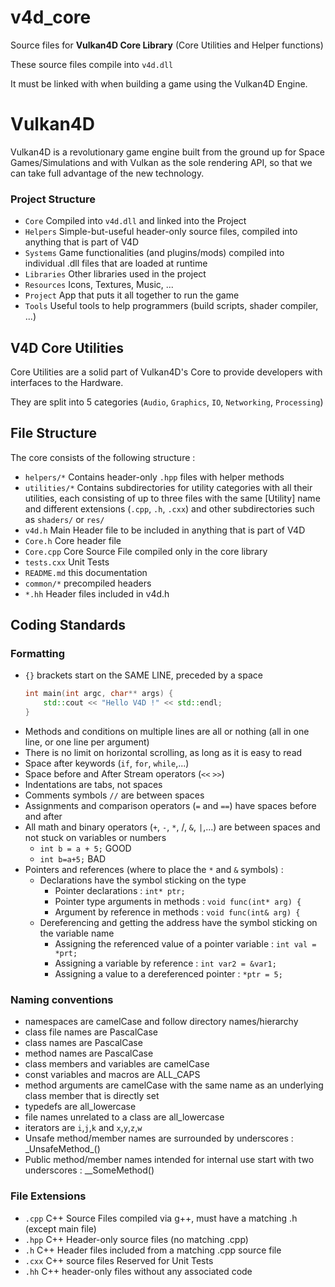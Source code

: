 # v4d_core
Source files for **Vulkan4D Core Library** (Core Utilities and Helper functions)

These source files compile into `v4d.dll`

It must be linked with when building a game using the Vulkan4D Engine.


# Vulkan4D
Vulkan4D is a revolutionary game engine built from the ground up for Space Games/Simulations and with Vulkan as the sole rendering API, so that we can take full advantage of the new technology. 


### Project Structure
- `Core` Compiled into `v4d.dll` and linked into the Project
- `Helpers` Simple-but-useful header-only source files, compiled into anything that is part of V4D
- `Systems` Game functionalities (and plugins/mods) compiled into individual .dll files that are loaded at runtime
- `Libraries` Other libraries used in the project
- `Resources` Icons, Textures, Music, ...
- `Project` App that puts it all together to run the game
- `Tools` Useful tools to help programmers (build scripts, shader compiler, ...)


## V4D Core Utilities

Core Utilities are a solid part of Vulkan4D's Core to provide developers with interfaces to the Hardware. 

They are split into 5 categories (`Audio`, `Graphics`, `IO`, `Networking`, `Processing`)


## File Structure
The core consists of the following structure :
- `helpers/*` Contains header-only `.hpp` files with helper methods
- `utilities/*` Contains subdirectories for utility categories with all their utilities, each consisting of up to three files with the same [Utility] name and different extensions (`.cpp`, `.h`, `.cxx`) and other subdirectories such as `shaders/` or `res/`
- `v4d.h` Main Header file to be included in anything that is part of V4D
- `Core.h` Core header file
- `Core.cpp` Core Source File compiled only in the core library
- `tests.cxx` Unit Tests
- `README.md` this documentation
- `common/*` precompiled headers
- `*.hh` Header files included in v4d.h


## Coding Standards

### Formatting
- `{}` brackets start on the SAME LINE, preceded by a space
    ```c++
    int main(int argc, char** args) {
        std::cout << "Hello V4D !" << std::endl;
    }
    ```
- Methods and conditions on multiple lines are all or nothing (all in one line, or one line per argument)
- There is no limit on horizontal scrolling, as long as it is easy to read
- Space after keywords (`if`, `for`, `while`,...)
- Space before and After Stream operators (`<<` `>>`)
- Indentations are tabs, not spaces
- Comments symbols `//` are between spaces
- Assignments and comparison operators (`=` and `==`) have spaces before and after
- All math and binary operators (`+`, `-`, `*`, /, `&`, `|`,...) are between spaces and not stuck on variables or numbers
    - `int b = a + 5;` GOOD
    - `int b=a+5;` BAD
- Pointers and references (where to place the `*` and `&` symbols) : 
    - Declarations have the symbol sticking on the type
        - Pointer declarations : `int* ptr;`
        - Pointer type arguments in methods : `void func(int* arg) {`
        - Argument by reference in methods : `void func(int& arg) {`
    - Dereferencing and getting the address have the symbol sticking on the variable name
        - Assigning the referenced value of a pointer variable : `int val = *prt;`
        - Assigning a variable by reference : `int var2 = &var1;`
        - Assigning a value to a dereferenced pointer : `*ptr = 5;`

### Naming conventions
- namespaces are camelCase and follow directory names/hierarchy
- class file names are PascalCase
- class names are PascalCase
- method names are PascalCase
- class members and variables are camelCase
- const variables and macros are ALL_CAPS
- method arguments are camelCase with the same name as an underlying class member that is directly set
- typedefs are all_lowercase
- file names unrelated to a class are all_lowercase
- iterators are `i`,`j`,`k` and `x`,`y`,`z`,`w`
- Unsafe method/member names are surrounded by underscores : \_UnsafeMethod\_()
- Public method/member names intended for internal use start with two underscores : __SomeMethod()

### File Extensions
- `.cpp` C++ Source Files compiled via g++, must have a matching .h (except main file)
- `.hpp` C++ Header-only source files (no matching .cpp)
- `.h` C++ Header files included from a matching .cpp source file
- `.cxx` C++ source files Reserved for Unit Tests
- `.hh` C++ header-only files without any associated code


